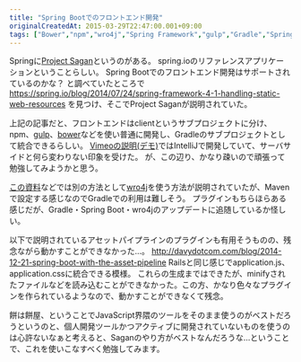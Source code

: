 ```yaml
---
title: "Spring Bootでのフロントエンド開発"
originalCreatedAt: 2015-03-29T22:47:00.001+09:00
tags: ["Bower","npm","wro4j","Spring Framework","gulp","Gradle","Spring Boot"]
---
```

Springに[Project Sagan](https://github.com/spring-io/sagan)というのがある。
spring.ioのリファレンスアプリケーションということらしい。
Spring Bootでのフロントエンド開発はサポートされているのかな？
と調べていたところで
https://spring.io/blog/2014/07/24/spring-framework-4-1-handling-static-web-resources
を見つけ、そこでProject Saganが説明されていた。
<!--more-->
上記の記事だと、フロントエンドはclientというサブプロジェクトに分け、npm、[gulp](http://gulpjs.com/)、[bower](http://bower.io/)などを使い普通に開発し、Gradleのサブプロジェクトとして統合できるらしい。
[Vimeoの説明(デモ)](https://vimeo.com/92961329)ではIntelliJで開発していて、サーバサイドと何ら変わりない印象を受けた。
が、この辺り、かなり疎いので頑張って勉強してみようかと思う。

[この資料](http://presos.dsyer.com/decks/spring-boot-for-the-web-tier.html)などでは別の方法として[wro4j](https://code.google.com/p/wro4j/)を使う方法が説明されていたが、Mavenで設定する感じなのでGradleでの利用は難しそう。
プラグインもちらほらある感じだが、Gradle・Spring Boot・wro4jのアップデートに追随しているか怪しい。

以下で説明されているアセットパイプラインのプラグインも有用そうものの、残念ながら動かすことができなかった…。
http://davydotcom.com/blog/2014-12-21-spring-boot-with-the-asset-pipeline
Railsと同じ感じでapplication.js、application.cssに統合できる模様。
これらの生成まではできたが、minifyされたファイルなどを読み込むことができなかった。この方、かなり色々なプラグインを作られているようなので、動かすことができなくて残念。

餅は餅屋、ということでJavaScript界隈のツールをそのまま使うのがベストだろうというのと、個人開発ツールかつアクティブに開発されていないものを使うのは心許ないなぁと考えると、Saganのやり方がベストなんだろうな…ということで、これを使いこなすべく勉強してみます。
